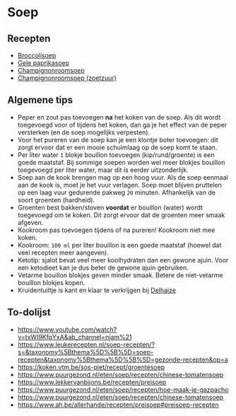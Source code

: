 # Soep

## Recepten

* [Broccolisoep](broccolisoep.md)
* [Gele paprikasoep](gele-paprikasoep.md)
* [Champignonroomsoep](champignonroomsoep.md)
* [Champignonroomsoep (zoetzuur)](champignonroomsoep-zoetzuur.md)

## Algemene tips

* Peper en zout pas toevoegen **na** het koken van de soep. Als dit wordt toegevoegd voor of tijdens het koken, dan ga je het effect van de peper versterken (en de soep mogelijks verpesten).
* Voor het pureren van de soep kan je een klontje boter toevoegen: dit zorgt ervoor dat er een mooie schuimlaag op de soep komt te staan.
* Per liter water ```1``` blokje bouillon toevoegen (kip/rund/groente) is een goede maatstaf. Bij sommige soepen worden wel meer blokjes bouillon toegevoegd per liter water, maar dit is eerder uitzonderlijk.
* Soep aan de kook brengen mag op een hoog vuur. Als de soep eenmaal aan de kook is, moet je het vuur verlagen. Soep moet blijven pruttelen op een laag vuur gedurende pakweg ```20``` minuten. Afhankelijk van de soort groenten (hardheid).
* Groenten best bakken/stoven **voordat** er bouillon (water) wordt toegevoegd om te koken. Dit zorgt ervoor dat de groenten meer smaak afgeven.
* Kookroom pas toevoegen tijdens of na pureren! Kookroom niet mee koken.
* Kookroom: ```100 ml``` per liter bouillon is een goede maatstaf (hoewel dat veel recepten meer aangeven).
* Ketotip: sjalot bevat veel meer koolhydraten dan een gewone ajuin. Voor een ketodieet kan je dus beter de gewone ajuin gebruiken.
* Vetarme bouillon blokjes geven minder smaak. Betere de niet-vetarme bouillon blokjes kopen.
* Kruidentuiltje is kant en klaar te verkrijgen bij [Delhaize](https://www.delhaize.be/nl/shop/Zoute-kruidenierswaren/Kruiden/Specerijen/Volle/Bouquet-garni/p/S2015091400391760000)

## To-dolijst

* https://www.youtube.com/watch?v=txWI9KfqYxA&ab_channel=njam%21
* https://www.leukerecepten.nl/soep-recepten/?s=&taxonomy%5Bthema%5D%5B%5D=soep-recepten&taxonomy%5Bthema%5D%5B%5D=gezonde-recepten&op=a
* https://koken.vtm.be/sos-piet/recept/groentesoep
* https://www.puurgezond.nl/eten/soep/recepten/chinese-tomatensoep
* https://www.lekkervanbijons.be/recepten/preisoep
* https://www.puurgezond.nl/eten/soep/recepten/hoe-maak-je-gazpacho
* https://www.puurgezond.nl/eten/soep/recepten/chinese-tomatensoep
* https://www.ah.be/allerhande/recepten/preisoep#preisoep-recepten